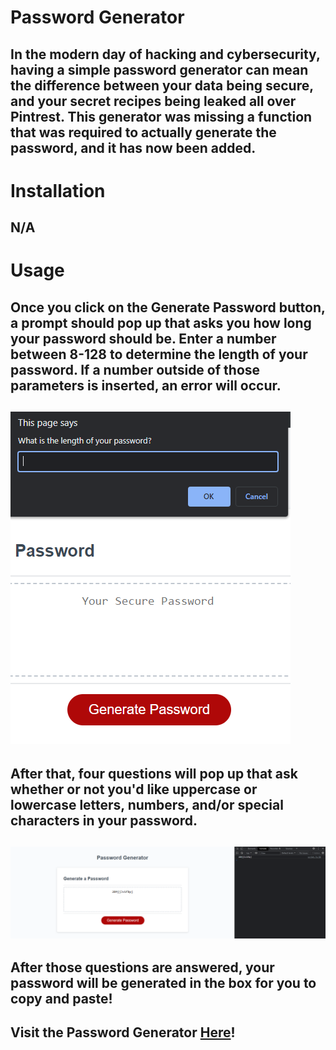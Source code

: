 # Password Generator

## In the modern day of hacking and cybersecurity, having a simple password generator can mean the difference between your data being secure, and your secret recipes being leaked all over Pintrest. This generator was missing a function that was required to actually generate the password, and it has now been added. 

# Installation

## N/A 

# Usage

## Once you click on the Generate Password button, a prompt should pop up that asks you how long your password should be. Enter a number between 8-128 to determine the length of your password. If a number outside of those parameters is inserted, an error will occur.

## ![Popup](/Assets/Images/Popup1.png) 

## After that, four questions will pop up that ask whether or not you'd like uppercase or lowercase letters, numbers, and/or special characters in your password. 

## ![GeneratedPassword](assets/Images/GeneratedPassword.png)


## After those questions are answered, your password will be generated in the box for you to copy and paste!

## Visit the Password Generator [Here](https://joshuatoback.github.io/online-password-generator/)!
